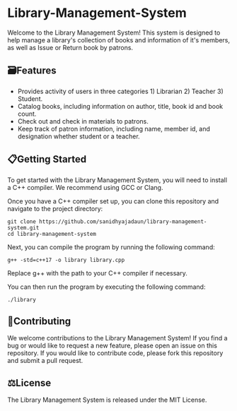 # Library-Management-System

Welcome to the Library Management System! This system is designed to help manage a library's collection of books and information of it's members, as well as Issue or Return book by patrons.

## 🗃️Features
- Provides activity of users in three categories 1) Librarian 2) Teacher 3) Student.
- Catalog books, including information on author, title, book id and book count.
- Check out and check in materials to patrons.
- Keep track of patron information, including name, member id, and designation whether student or a teacher.

## 📋Getting Started
To get started with the Library Management System, you will need to install a C++ compiler. We recommend using GCC or Clang.

Once you have a C++ compiler set up, you can clone this repository and navigate to the project directory:

```
git clone https://github.com/sanidhyajadaun/library-management-system.git
cd library-management-system
```

Next, you can compile the program by running the following command:

```
g++ -std=c++17 -o library library.cpp
```

Replace g++ with the path to your C++ compiler if necessary.

You can then run the program by executing the following command:

```
./library
```

## 🎫Contributing
We welcome contributions to the Library Management System! If you find a bug or would like to request a new feature, please open an issue on this repository. If you would like to contribute code, please fork this repository and submit a pull request.

## ⚖️License
The Library Management System is released under the MIT License. 
